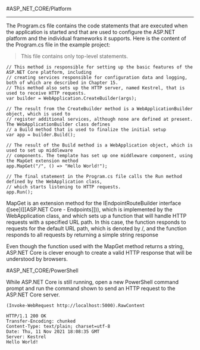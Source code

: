 #ASP_NET_CORE/Platform 

---

The Program.cs file contains the code statements that are executed when the application is started and that
are used to configure the ASP.NET platform and the individual frameworks it supports. Here is the content of
the Program.cs file in the example project:

> This file contains only top-level statements. 

```
// This method is responsible for setting up the basic features of the ASP.NET Core platform, including
// creating services responsible for configuration data and logging, both of which are described in Chapter 15.
// This method also sets up the HTTP server, named Kestrel, that is used to receive HTTP requests.
var builder = WebApplication.CreateBuilder(args);

// The result from the CreateBuilder method is a WebApplicationBuilder object, which is used to
// register additional services, although none are defined at present. The WebApplicationBuilder class defines
// a Build method that is used to finalize the initial setup
var app = builder.Build();

// The result of the Build method is a WebApplication object, which is used to set up middleware
// components. The template has set up one middleware component, using the MapGet extension method
app.MapGet("/", () => "Hello World!");

// The final statement in the Program.cs file calls the Run method defined by the WebApplication class,
// which starts listening to HTTP requests.
app.Run();
```

MapGet is an extension method for the IEndpointRouteBuilder interface ([see]([[ASP.NET Core - Endpoints]])), which is implemented by the
WebApplication class, and which sets up a function that will handle HTTP requests with a specified URL
path.  In this case, the function responds to requests for the default URL path, which is denoted by /, and the
function responds to all requests by returning a simple string response

Even though the function used with the MapGet method returns a string, ASP.NET Core is clever enough
to create a valid HTTP response that will be understood by browsers. 

#ASP_NET_CORE/PowerShell

While ASP.NET Core is still running, open a new PowerShell command prompt and run the command shown 
to send an HTTP request to the ASP.NET Core server.

`(Invoke-WebRequest http://localhost:5000).RawContent`

```
HTTP/1.1 200 OK
Transfer-Encoding: chunked
Content-Type: text/plain; charset=utf-8
Date: Thu, 11 Nov 2021 18:08:35 GMT
Server: Kestrel
Hello World!
```